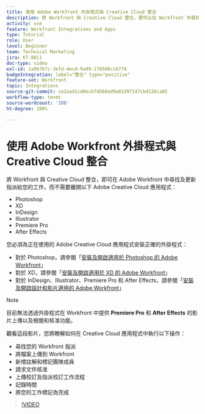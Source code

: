 ```yaml
---
title: 使用 Adobe Workfront 外掛程式與 Creative Cloud 整合
description: 將 Workfront 與 Creative Cloud 整合，便可以在 Workfront 中尋找及更新指派給您的工作，但不需要離開以下 Creative Cloud 應用程式：Photoshop、XD、InDesign、Illustrator、Premiere Pro 和 After Effects
activity: use
feature: Workfront Integrations and Apps
type: Tutorial
role: User
level: Beginner
team: Technical Marketing
jira: KT-8811
doc-type: video
exl-id: 1a9b767c-3efd-4ecd-9a99-178586cc6774
badgeIntegration: label="整合" type="positive"
feature-set: Workfront
topic: Integrations
source-git-commit: ce2aad1cd0ecb7d568ed9a01d97147cbd126ca05
workflow-type: tm+mt
source-wordcount: '208'
ht-degree: 100%

---
```


# 使用 Adobe Workfront 外掛程式與 Creative Cloud 整合

將 Workfront 與 Creative Cloud 整合，即可在 Adobe Workfront 中尋找及更新指派給您的工作，而不需要離開以下 Adobe Creative Cloud 應用程式：

* Photoshop
* XD
* InDesign
* Illustrator
* Premiere Pro
* After Effects

您必須為正在使用的 Adobe Creative Cloud 應用程式安裝正確的外掛程式：

* 對於 Photoshop，請參閱「[安裝及開啟適用於 Photoshop 的 Adobe Workfront](https://experienceleague.adobe.com/docs/workfront/using/adobe-workfront-integrations/workfront-for-creative-cloud/install-wf-cc/wf-cc-install-ps.html?)」
* 對於 XD，請參閱「[安裝及開啟適用於 XD 的 Adobe Workfront](https://experienceleague.adobe.com/docs/workfront/using/adobe-workfront-integrations/workfront-for-creative-cloud/install-wf-cc/wf-adobe-xd-install.html?)」
* 對於 InDesign、Illustrator、Premiere Pro 和 After Effects，請參閱「[安裝及開啟設計和影片適用的 Adobe Workfront](https://experienceleague.adobe.com/docs/workfront/using/adobe-workfront-integrations/workfront-for-creative-cloud/install-wf-cc/wf-install-cc.html?)」

>[!NOTE]
>
>目前無法透過外掛程式在 Workfront 中提供 **Premiere Pro** 和 **After Effects** 的影片上傳以及檢閱和核准功能。


觀看這段影片，您將瞭解如何在 Creative Cloud 應用程式中執行以下操作：

* 尋找您的 Workfront 指派
* 將檔案上傳到 Workfront
* 新增註解和標記團隊成員
* 請求文件核准
* 上傳校訂及指派校訂工作流程
* 記錄時間
* 將您的工作標記為完成

>[!VIDEO](https://video.tv.adobe.com/v/3415452/?quality=12&learn=on)
